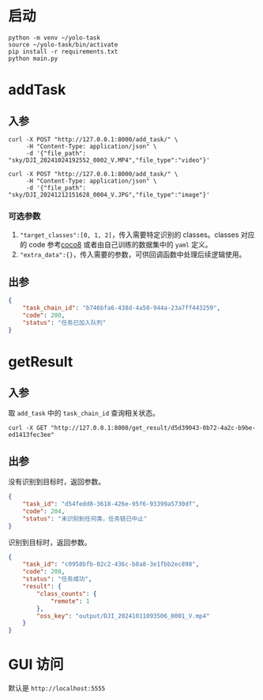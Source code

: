 # 启动

``` shell
python -m venv ~/yolo-task
source ~/yolo-task/bin/activate
pip install -r requirements.txt
python main.py
```
# addTask
## 入参

``` shell
curl -X POST "http://127.0.0.1:8000/add_task/" \
     -H "Content-Type: application/json" \
     -d '{"file_path": "sky/DJI_20241024192552_0002_V.MP4","file_type":"video"}'
```

``` shell
curl -X POST "http://127.0.0.1:8000/add_task/" \
     -H "Content-Type: application/json" \
     -d '{"file_path": "sky/DJI_20241212151628_0004_V.JPG","file_type":"image"}'
```
### 可选参数
1. `"target_classes":[0, 1, 2]`，传入需要特定识别的 classes。classes 对应的 code 参考[coco8](https://github.com/ultralytics/ultralytics/blob/main/ultralytics/cfg/datasets/coco8.yaml) 或者由自己训练的数据集中的 `yaml` 定义。
2. `"extra_data":{}`，传入需要的参数，可供回调函数中处理后续逻辑使用。

## 出参

``` json
{
    "task_chain_id": "b746bfa6-438d-4a50-944a-23a7ff443259",
    "code": 200,
    "status": "任务已加入队列"
}
```

# getResult
## 入参

取 `add_task` 中的 `task_chain_id` 查询相关状态。

``` shell
curl -X GET "http://127.0.0.1:8000/get_result/d5d39043-0b72-4a2c-b9be-ed1413fec3ee"
```

## 出参

没有识别到目标时，返回参数。

``` json
{
    "task_id": "d54fedd8-3618-426e-95f6-93399a5730df",
    "code": 204,
    "status": "未识别到任何类，任务链已中止"
}
```

识别到目标时，返回参数。

``` json
{
    "task_id": "c0958bfb-02c2-436c-b8a8-3e1fbb2ec898",
    "code": 200,
    "status": "任务成功",
    "result": {
        "class_counts": {
            "remote": 1
        },
        "oss_key": "output/DJI_20241011093506_0001_V.mp4"
    }
}
```

# GUI 访问

默认是 `http://localhost:5555`
